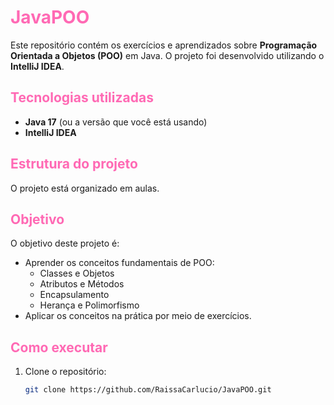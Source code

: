 # <span style="color: #FF69B4;">JavaPOO</span>

Este repositório contém os exercícios e aprendizados sobre **Programação Orientada a Objetos (POO)** em Java. O projeto foi desenvolvido utilizando o **IntelliJ IDEA**.

## <span style="color: #FF69B4;">Tecnologias utilizadas</span>

- **Java 17** (ou a versão que você está usando)
- **IntelliJ IDEA**

## <span style="color: #FF69B4;">Estrutura do projeto</span>

O projeto está organizado em aulas.

## <span style="color: #FF69B4;">Objetivo</span>

O objetivo deste projeto é:
- Aprender os conceitos fundamentais de POO:
  - Classes e Objetos
  - Atributos e Métodos
  - Encapsulamento
  - Herança e Polimorfismo
- Aplicar os conceitos na prática por meio de exercícios.

## <span style="color: #FF69B4;">Como executar</span>

1. Clone o repositório:
   ```bash
   git clone https://github.com/RaissaCarlucio/JavaPOO.git

